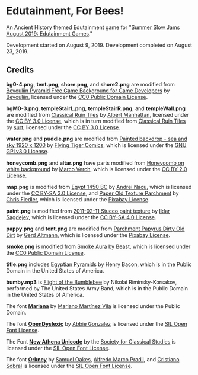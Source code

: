 # Edutainment, For Bees!
An Ancient History themed Edutainment game for "[Summer Slow Jams August 2019: Edutainment Games](https://itch.io/jam/ssjedutainment)."

Development started on August 9, 2019. Development completed on August 23, 2019.

## Credits

**bg0-4.png**, **tent.png**, **shore.png**, and **shore2.png** are modified from [Bevouliin Pyramid Free Game Background for Game Developers](https://opengameart.org/content/bevouliin-pyramid-free-game-background-for-game-developers) by [Bevouliin](https://bevouliin.com/), licensed under the [CC0 Public Domain License](https://creativecommons.org/publicdomain/zero/1.0/).

**bgM0-3.png**, **templeStairL.png**, **templeStairR.png**, and **templeWall.png** are modified from [Classical Ruin Tiles](https://opengameart.org/content/classical-ruin-tiles-0) by [Albert Manhattan](https://opengameart.org/users/albert-manhattan), licensed under the [CC BY 3.0 License](https://creativecommons.org/licenses/by/3.0/), which is in turn modified from [Classical Ruin Tiles](https://opengameart.org/content/classical-ruin-tiles) by [surt](https://opengameart.org/users/surt), licensed under the [CC BY 3.0 License](https://creativecommons.org/licenses/by/3.0/).

**water.png** and **puddle.png** are modified from [Painted backdrop - sea and sky 1920 x 1200](https://opengameart.org/content/painted-backdrop-sea-and-sky-1920-x-1200) by [Flying Tiger Comics](https://opengameart.org/users/flying-tiger-comics), which is licensed under the [GNU GPLv3.0 License](https://www.gnu.org/licenses/gpl-3.0.html).

**honeycomb.png** and **altar.png** have parts modified from [Honeycomb on white background](https://www.flickr.com/photos/30478819@N08/47933160963) by [Marco Verch](https://www.flickr.com/photos/30478819@N08/), which is licensed under the [CC BY 2.0 License](https://creativecommons.org/licenses/by/2.0/).

**map.png** is modified from [Egypt 1450 BC](https://en.wikipedia.org/wiki/File:Egypt_1450_BC.svg) by [Andrei Nacu](https://en.wikipedia.org/wiki/User:Andrei_nacu), which is licensed under the [CC BY-SA 3.0 License](https://creativecommons.org/licenses/by-sa/3.0/deed.en), and [Paper Old Texture Parchment](https://pixabay.com/photos/paper-old-texture-parchment-1074131/) by [Chris Fiedler](https://pixabay.com/users/chrisfiedler-935884/), which is licensed under the [Pixabay License](https://pixabay.com/service/license/).

**paint.png** is modified from [2011-02-11 Stucco paint texture](https://commons.wikimedia.org/wiki/File:2011-02-11_Stucco_paint_texture.jpg) by [Ildar Sagdejev](https://commons.wikimedia.org/wiki/User:Specious), which is licensed under the [CC BY-SA 4.0 License](https://creativecommons.org/licenses/by-sa/4.0/).

**pappy.png** and **tent.png** are modified from [Parchment Papyrus Dirty Old Dirt](https://pixabay.com/illustrations/parchment-papyrus-dirty-old-dirt-880314/) by [Gerd Altmann](https://pixabay.com/users/geralt-9301/), which is licensed under the [Pixabay License](https://pixabay.com/service/license/).

**smoke.png** is modified from [Smoke Aura](https://opengameart.org/content/smoke-aura) by [Beast](https://opengameart.org/users/beast), which is licensed under the [CC0 Public Domain License](https://creativecommons.org/publicdomain/zero/1.0/).

**title.png** includes [Egyptian Pyramids](https://commons.wikimedia.org/wiki/File:Henry_A._Bacon_-_%27Egyptian_Pyramids%27,_watercolor_over_graphite,_1897.jpg) by Henry Bacon, which is in the Public Domain in the United States of America.

**bumby.mp3** is [Flight of the Bumblebee](https://commons.wikimedia.org/wiki/File:Rimsky-Korsakov_-_flight_of_the_bumblebee.oga) by Nikolai Riminsky-Korsakov, performed by The United States Army Band, which is in the Public Domain in the United States of America.

The font [**Mariana**](https://www.fontspace.com/mariano-mart%C3%ADnez-vila/mariana) by [Mariano Martínez Vila](https://www.fontspace.com/mariano-mart%C3%ADnez-vila) is licensed under the Public Domain.

The font [**OpenDyslexic**](https://opendyslexic.org/) by [Abbie Gonzalez](https://gumroad.com/antijingoist) is licensed under the [SIL Open Font License](https://scripts.sil.org/cms/scripts/page.php?site_id=nrsi&id=OFL).

The Font [**New Athena Unicode**](https://www.fontsquirrel.com/fonts/new-athena-unicode) by the [Society for Classical Studies](https://classicalstudies.org/) is licensed under the [SIL Open Font License](https://scripts.sil.org/cms/scripts/page.php?site_id=nrsi&id=OFL).

The font [**Orkney**](https://www.behance.net/gallery/34855701/Orkney-Open-Source-Typeface) by [Samuel Oakes](http://oakes.co/), [Alfredo Marco Pradil](https://hanken.co/), and [Cristiano Sobral](https://www.behance.net/cssobral20f492/appreciated) is licensed under the [SIL Open Font License](https://scripts.sil.org/cms/scripts/page.php?site_id=nrsi&id=OFL).